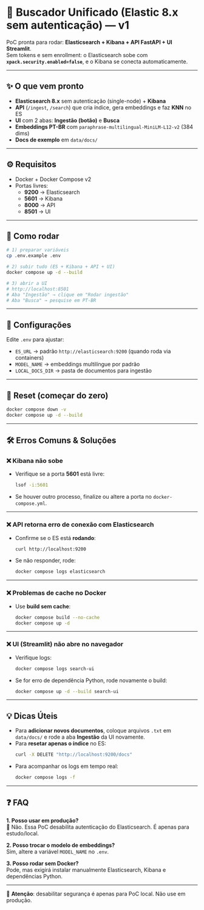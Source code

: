 # 🔎 Buscador Unificado (Elastic 8.x **sem autenticação**) — v1

PoC pronta para rodar: **Elasticsearch + Kibana + API FastAPI + UI Streamlit**.  
Sem tokens e sem enrollment: o Elasticsearch sobe com **`xpack.security.enabled=false`**, e o Kibana se conecta automaticamente.

---

## ✨ O que vem pronto
- **Elasticsearch 8.x** sem autenticação (single-node) + **Kibana**
- **API** (`/ingest`, `/search`) que cria índice, gera embeddings e faz **KNN** no ES
- **UI** com 2 abas: **Ingestão (botão)** e **Busca**
- **Embeddings PT-BR** com `paraphrase-multilingual-MiniLM-L12-v2` (384 dims)
- **Docs de exemplo** em `data/docs/`

---

## ⚙️ Requisitos
- Docker + Docker Compose v2
- Portas livres:  
  - **9200** → Elasticsearch  
  - **5601** → Kibana  
  - **8000** → API  
  - **8501** → UI  

---

## 🚀 Como rodar
```bash
# 1) preparar variáveis
cp .env.example .env

# 2) subir tudo (ES + Kibana + API + UI)
docker compose up -d --build

# 3) abrir a UI
# http://localhost:8501
# Aba "Ingestão" → clique em "Rodar ingestão"
# Aba "Busca" → pesquise em PT-BR
```

---

## 🔧 Configurações
Edite `.env` para ajustar:
- `ES_URL` → padrão `http://elasticsearch:9200` (quando roda via containers)
- `MODEL_NAME` → embeddings multilíngue por padrão
- `LOCAL_DOCS_DIR` → pasta de documentos para ingestão

---

## 🧹 Reset (começar do zero)
```bash
docker compose down -v
docker compose up -d --build
```

---

## 🛠️ Erros Comuns & Soluções

### ❌ Kibana não sobe
- Verifique se a porta **5601** está livre:  
  ```bash
  lsof -i:5601
  ```
- Se houver outro processo, finalize ou altere a porta no `docker-compose.yml`.

---

### ❌ API retorna erro de conexão com Elasticsearch
- Confirme se o ES está **rodando**:
  ```bash
  curl http://localhost:9200
  ```
- Se não responder, rode:
  ```bash
  docker compose logs elasticsearch
  ```

---

### ❌ Problemas de cache no Docker
- Use **build sem cache**:
  ```bash
  docker compose build --no-cache
  docker compose up -d
  ```

---

### ❌ UI (Streamlit) não abre no navegador
- Verifique logs:
  ```bash
  docker compose logs search-ui
  ```
- Se for erro de dependência Python, rode novamente o build:
  ```bash
  docker compose up -d --build search-ui
  ```

---

## 💡 Dicas Úteis
- Para **adicionar novos documentos**, coloque arquivos `.txt` em `data/docs/` e rode a aba **Ingestão** da UI novamente.  
- Para **resetar apenas o índice** no ES:
  ```bash
  curl -X DELETE "http://localhost:9200/docs"
  ```
- Para acompanhar os logs em tempo real:
  ```bash
  docker compose logs -f
  ```

---

## ❓ FAQ
**1. Posso usar em produção?**  
🚫 Não. Essa PoC desabilita autenticação do Elasticsearch. É apenas para estudo/local.  

**2. Posso trocar o modelo de embeddings?**  
Sim, altere a variável `MODEL_NAME` no `.env`.  

**3. Posso rodar sem Docker?**  
Pode, mas exigirá instalar manualmente Elasticsearch, Kibana e dependências Python.  

---

📌 **Atenção**: desabilitar segurança é apenas para PoC local. Não use em produção.  
